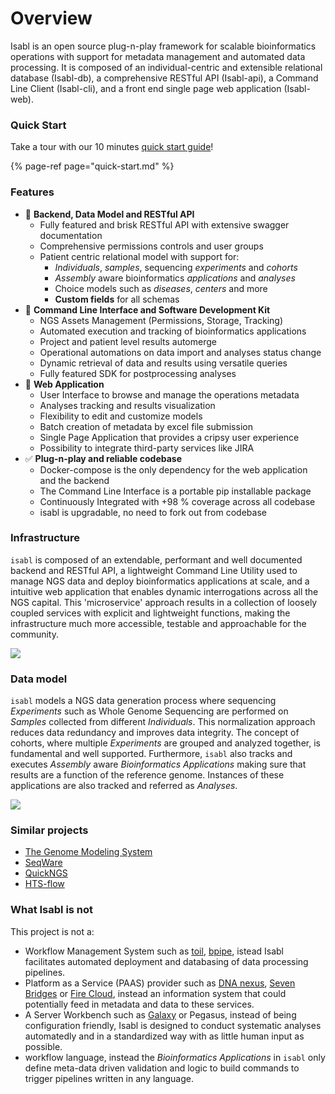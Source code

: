 # Overview

Isabl is an open source plug-n-play framework for scalable bioinformatics operations with support for metadata management and automated data processing. It is composed of an individual-centric and extensible relational database \(Isabl-db\), a comprehensive RESTful API \(Isabl-api\), a Command Line Client \(Isabl-cli\), and a front end single page web application \(Isabl-web\).

### Quick Start

Take a tour with our 10 minutes [quick start guide](quick-start.md)! 

{% page-ref page="quick-start.md" %}

### Features

* 👾 **Backend, Data Model and RESTful API**
  * Fully featured and brisk RESTful API with extensive swagger documentation
  * Comprehensive permissions controls and user groups
  * Patient centric relational model with support for:
    * _Individuals_, _samples_, sequencing _experiments_ and _cohorts_
    * _Assembly_ aware bioinformatics _applications_ and _analyses_
    * Choice models such as _diseases_, _centers_ and more
    * **Custom fields** for all schemas
* 🤖 **Command Line Interface and Software Development Kit**
  * NGS Assets Management \(Permissions, Storage, Tracking\)
  * Automated execution and tracking of bioinformatics applications
  * Project and patient level results automerge
  * Operational automations on data import and analyses status change
  * Dynamic retrieval of data and results using versatile queries
  * Fully featured SDK for postprocessing analyses
* 🚀 **Web Application**
  * User Interface to browse and manage the operations metadata
  * Analyses tracking and results visualization
  * Flexibility to edit and customize models
  * Batch creation of metadata by excel file submission
  * Single Page Application that provides a cripsy user experience
  * Possibility to integrate third-party services like JIRA
* ✅ **Plug-n-play and reliable codebase**
  * Docker-compose is the only dependency for the web application and the backend
  * The Command Line Interface is a portable pip installable package
  * Continuously Integrated with +98 % coverage across all codebase
  * isabl is upgradable, no need to fork out from codebase

### Infrastructure

`isabl` is composed of an extendable, performant and well documented backend and RESTful API, a lightweight Command Line Utility used to manage NGS data and deploy bioinformatics applications at scale, and a intuitive web application that enables dynamic interrogations across all the NGS capital. This 'microservice' approach results in a collection of loosely coupled services with explicit and lightweight functions, making the infrastructure much more accessible, testable and approachable for the community.

![](https://docs.google.com/drawings/d/e/2PACX-1vQF28gk8NrZ8nZXi7w8trxHWZRc-j-hWYec3UWdNbXY1WAgT8SNMIZX3B5KEaQ7iEPVzpfj2HAmIpwu/pub?w=1101&h=625)

### Data model

`isabl` models a NGS data generation process where sequencing _Experiments_ such as Whole Genome Sequencing are performed on _Samples_ collected from different _Individuals_. This normalization approach reduces data redundancy and improves data integrity. The concept of cohorts, where multiple _Experiments_ are grouped and analyzed together, is fundamental and well supported. Furthermore, `isabl` also tracks and executes _Assembly_ aware _Bioinformatics Applications_ making sure that results are a function of the reference genome. Instances of these applications are also tracked and referred as _Analyses_.

![](https://docs.google.com/drawings/d/e/2PACX-1vTfH_lsxbY2RtIS56F_r3FFQEdC1JghHWU5HWG3J5-TLo59FMKuFWIgBaHdJaNO1L-2muoVLIPxWFwg/pub?w=1102&h=484)

### Similar projects

* [The Genome Modeling System](https://github.com/genome/gms)
* [SeqWare](https://seqware.github.io/)
* [QuickNGS](http://bifacility.uni-koeln.de/quickngs/web/)
* [HTS-flow](https://github.com/arnaudceol/htsflow)

### What Isabl is not

This project is not a:

* Workflow Management System such as [toil](https://github.com/DataBiosphere/toil), [bpipe](https://github.com/ssadedin/bpipe), istead Isabl facilitates automated deployment and databasing of data processing pipelines.
* Platform as a Service \(PAAS\) provider such as [DNA nexus](https://www.dnanexus.com), [Seven Bridges](https://www.sevenbridges.com) or [Fire Cloud](https://software.broadinstitute.org/firecloud/), instead an information system that could potentially feed in metadata and data to these services.
* A Server Workbench such as [Galaxy](https://usegalaxy.org/) or Pegasus, instead of being configuration friendly, Isabl is designed to conduct systematic analyses automatedly and in a standardized way with as little human input as possible.
* workflow language, instead the _Bioinformatics Applications_ in `isabl` only define meta-data driven validation and logic to build commands to trigger pipelines written in any language.

## 

